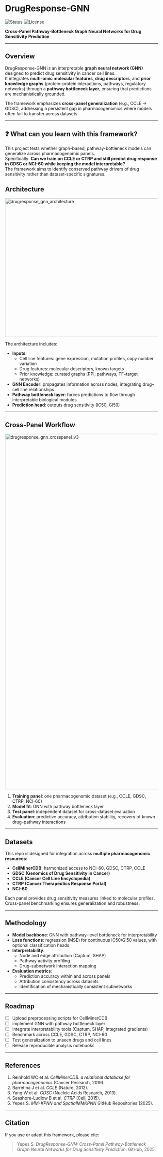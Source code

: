 # DrugResponse-GNN
![Status](https://img.shields.io/badge/Status-In%20Progress-yellow)
![License](https://img.shields.io/badge/License-MIT-green)

**Cross-Panel Pathway-Bottleneck Graph Neural Networks for Drug Sensitivity Prediction**

---

## Overview
DrugResponse-GNN is an interpretable **graph neural network (GNN)** designed to predict drug sensitivity in cancer cell lines.  
It integrates **multi-omic molecular features**, **drug descriptors**, and **prior knowledge graphs** (protein–protein interactions, pathways, regulatory networks) through a **pathway bottleneck layer**, ensuring that predictions are mechanistically grounded.  

The framework emphasizes **cross-panel generalization** (e.g., CCLE → GDSC), addressing a persistent gap in pharmacogenomics where models often fail to transfer across datasets.

---
## ❓ What can you learn with this framework?

This project tests whether graph-based, pathway-bottleneck models can generalize across pharmacogenomic panels.  
Specifically: **Can we train on CCLE or CTRP and still predict drug response in GDSC or NCI-60 while keeping the model interpretable?**  
The framework aims to identify conserved pathway drivers of drug sensitivity rather than dataset-specific signatures.

## Architecture
<img width="940" height="457" alt="drugresponse_gnn_architecture" src="https://github.com/user-attachments/assets/21239a41-9232-425c-9226-0fc1068eda10" />

The architecture includes:
- **Inputs**:  
  - Cell line features: gene expression, mutation profiles, copy number variation  
  - Drug features: molecular descriptors, known targets  
  - Prior knowledge: curated graphs (PPI, pathways, TF–target networks)  
- **GNN Encoder**: propagates information across nodes, integrating drug–cell line relationships  
- **Pathway bottleneck layer**: forces predictions to flow through interpretable biological modules  
- **Prediction head**: outputs drug sensitivity (IC50, GI50)  

---

## Cross-Panel Workflow
<img width="3270" height="1170" alt="drugresponse_gnn_crosspanel_v3" src="https://github.com/user-attachments/assets/117adac8-3f04-430d-8da8-66101461c018" />

1. **Training panel**: one pharmacogenomic dataset (e.g., CCLE, GDSC, CTRP, NCI-60)  
2. **Model fit**: GNN with pathway bottleneck layer  
3. **Test panel**: independent dataset for cross-dataset evaluation  
4. **Evaluation**: predictive accuracy, attribution stability, recovery of known drug–pathway interactions  

---

## Datasets
This repo is designed for integration across **multiple pharmacogenomic resources**:  
- **CellMinerCDB**: harmonized access to NCI-60, GDSC, CTRP, CCLE  
- **GDSC (Genomics of Drug Sensitivity in Cancer)**  
- **CCLE (Cancer Cell Line Encyclopedia)**  
- **CTRP (Cancer Therapeutics Response Portal)**  
- **NCI-60**  

Each panel provides drug sensitivity measures linked to molecular profiles. Cross-panel benchmarking ensures generalization and robustness.

---

## Methodology
- **Model backbone**: GNN with pathway-level bottleneck for interpretability  
- **Loss functions**: regression (MSE) for continuous IC50/GI50 values, with optional classification heads  
- **Interpretability**:  
  - Node and edge attribution (Captum, SHAP)  
  - Pathway activity profiling  
  - Drug–subnetwork interaction mapping  
- **Evaluation metrics**:  
  - Prediction accuracy within and across panels  
  - Attribution consistency across datasets  
  - Identification of mechanistically consistent subnetworks  

---

## Roadmap
- [ ] Upload preprocessing scripts for CellMinerCDB  
- [ ] Implement GNN with pathway bottleneck layer  
- [ ] Integrate interpretability tools (Captum, SHAP, integrated gradients)  
- [ ] Benchmark across CCLE, GDSC, CTRP, NCI-60  
- [ ] Test generalization to unseen drugs and cell lines  
- [ ] Release reproducible analysis notebooks  

---

## References
1. Reinhold WC et al. *CellMinerCDB: a relational database for pharmacogenomics* (Cancer Research, 2019).  
2. Barretina J et al. *CCLE* (Nature, 2012).  
3. Yang W et al. *GDSC* (Nucleic Acids Research, 2013).  
4. Seashore-Ludlow B et al. *CTRP* (Cell, 2015).  
5. Yepes S. *MM-KPNN and SpatialMMKPNN* GitHub Repositories (2025).  

---

## Citation
If you use or adapt this framework, please cite:

> Yepes S. *DrugResponse-GNN: Cross-Panel Pathway-Bottleneck Graph Neural Networks for Drug Sensitivity Prediction*. GitHub, 2025.
